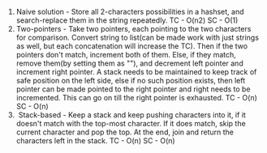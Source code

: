 1) Naive solution - Store all 2-characters possibilities in a hashset, and search-replace them in the string repeatedly. TC - O(n2) SC - O(1)
2) Two-pointers - Take two pointers, each pointing to the two characters for comparison. Convert string to list(can be made work with just strings as well, but each concatenation will increase the TC). Then if the two pointers don't match, increment both of them. Else, if they match, remove them(by setting them as ""), and decrement left pointer and increment right pointer. A stack needs to be maintained to keep track of safe position on the left side, else if no such position exists, then left pointer can be made pointed to the right pointer and right needs to be incremented. This can go on till the right pointer is exhausted. TC - O(n) SC - O(n)
3)  Stack-based - Keep a stack and keep pushing characters into it, if it doesn't match with the top-most character. If it does match, skip the current character and pop the top. At the end, join and return the characters left in the stack. TC - O(n) SC - O(n)